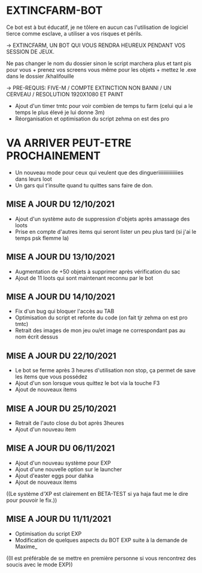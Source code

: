 # EXTINCFARM-BOT

Ce bot est à but éducatif, je ne tôlere en aucun cas l'utilisation de logiciel tierce comme esclave, a utiliser a vos risques et périls.

→  EXTINCFARM, UN BOT QUI VOUS RENDRA HEUREUX PENDANT VOS SESSION DE JEUX.

Ne pas changer le nom du dossier sinon le script marchera plus et tant pis pour vous + prenez vos screens vous même pour les objets + mettez le .exe dans le dossier /khalifouille

→  PRE-REQUIS: FIVE-M / COMPTE EXTINCTION NON BANNI / UN CERVEAU / RESOLUTION 1920X1080 ET PAINT

- Ajout d'un timer tmtc pour voir combien de temps tu farm (celui qui a le temps le plus élevé je lui donne 3m)
- Réorganisation et optimisation du script zehma on est des pro

# VA ARRIVER PEUT-ETRE PROCHAINEMENT
- Un nouveau mode pour ceux qui veulent que des dingueriiiiiiiiiiiiiiies dans leurs loot
- Un gars qui t'insulte quand tu quittes sans faire de don.

## MISE A JOUR DU 12/10/2021

- Ajout d'un système auto de suppression d'objets après amassage des loots
- Prise en compte d'autres items qui seront lister un peu plus tard (si j'ai le temps psk flemme la)

## MISE A JOUR DU 13/10/2021

- Augmentation de +50 objets à supprimer après vérification du sac
- Ajout de 11 loots qui sont maintenant reconnu par le bot

## MISE A JOUR DU 14/10/2021

- Fix d'un bug qui bloquer l'accès au TAB
- Optimisation du script et refonte du code (on fait tjr zehma on est pro tmtc)
- Retrait des images de mon jeu ou/et image ne correspondant pas au nom écrit dessus

## MISE A JOUR DU 22/10/2021

- Le bot se ferme après 3 heures d'utilisation non stop, ça permet de save les items que vous possédez
- Ajout d'un son lorsque vous quittez le bot via la touche F3
- Ajout de nouveaux items

## MISE A JOUR DU 25/10/2021

- Retrait de l'auto close du bot après 3heures
- Ajout d'un nouveau item

## MISE A JOUR DU 06/11/2021

- Ajout d'un nouveau système pour EXP
- Ajout d'une nouvelle option sur le launcher
- Ajout d'easter eggs pour dahka
- Ajout de nouveaux items

((Le système d'XP est clairement en BETA-TEST si ya haja faut me le dire pour pouvoir le fix.))

## MISE A JOUR DU 11/11/2021

- Optimisation du script EXP
- Modification de quelques aspects du BOT EXP suite à la demande de Maxime_

((Il est préférable de se mettre en première personne si vous rencontrez des soucis avec le mode EXP))

